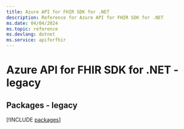 ```yaml
---
title: Azure API for FHIR SDK for .NET
description: Reference for Azure API for FHIR SDK for .NET
ms.date: 04/04/2024
ms.topic: reference
ms.devlang: dotnet
ms.service: apiforfhir
---
```

# Azure API for FHIR SDK for .NET - legacy
## Packages - legacy
[!INCLUDE [packages](api-for-fhir-index.md)]